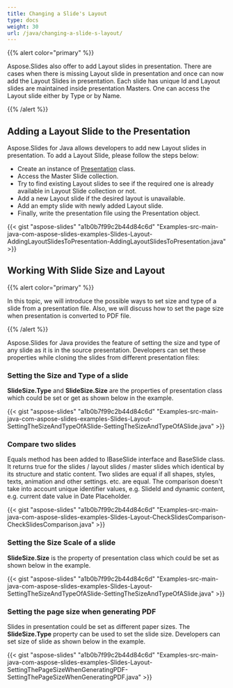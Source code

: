 ```yaml
---
title: Changing a Slide's Layout
type: docs
weight: 30
url: /java/changing-a-slide-s-layout/
---
```


{{% alert color="primary" %}} 

Aspose.Slides also offer to add Layout slides in presentation. There are cases when there is missing Layout slide in presentation and once can now add the Layout Slides in presentation. Each slide has unique Id and Layout slides are maintained inside presentation Masters. One can access the Layout slide either by Type or by Name.

{{% /alert %}} 
## **Adding a Layout Slide to the Presentation**
Aspose.Slides for Java allows developers to add new Layout slides in presentation. To add a Layout Slide, please follow the steps below:

- Create an instance of [Presentation](http://www.aspose.com/api/java/slides/com.aspose.slides/classes/Presentation) class.
- Access the Master Slide collection.
- Try to find existing Layout slides to see if the required one is already available in Layout Slide collection or not.
- Add a new Layout slide if the desired layout is unavailable.
- Add an empty slide with newly added Layout slide.
- Finally, write the presentation file using the Presentation object.

{{< gist "aspose-slides" "a1b0b7f99c2b44d84c6d" "Examples-src-main-java-com-aspose-slides-examples-Slides-Layout-AddingLayoutSlidesToPresentation-AddingLayoutSlidesToPresentation.java" >}}
## **Working With Slide Size and Layout**
{{% alert color="primary" %}} 

In this topic, we will introduce the possible ways to set size and type of a slide from a presentation file. Also, we will discuss how to set the page size when presentation is converted to PDF file.

{{% /alert %}} 

Aspose.Slides for Java provides the feature of setting the size and type of any slide as it is in the source presentation. Developers can set these properties while cloning the slides from different presentation files:
### **Setting the Size and Type of a slide**
**SlideSize.Type** and **SlideSize.Size** are the properties of presentation class which could be set or get as shown below in the example.

{{< gist "aspose-slides" "a1b0b7f99c2b44d84c6d" "Examples-src-main-java-com-aspose-slides-examples-Slides-Layout-SettingTheSizeAndTypeOfASlide-SettingTheSizeAndTypeOfASlide.java" >}}
### **Compare two slides**
Equals method has been added to IBaseSlide interface and BaseSlide class. It returns true for the slides / layout slides / master slides which identical by its structure and static content. Two slides are equal if all shapes, styles, texts, animation and other settings. etc. are equal. The comparison doesn't take into account unique identifier values, e.g. SlideId and dynamic content, e.g. current date value in Date Placeholder.

{{< gist "aspose-slides" "a1b0b7f99c2b44d84c6d" "Examples-src-main-java-com-aspose-slides-examples-Slides-Layout-CheckSlidesComparison-CheckSlidesComparison.java" >}}
### **Setting the Size Scale of a slide**
**SlideSize.Size** is the property of presentation class which could be set as shown below in the example.

{{< gist "aspose-slides" "a1b0b7f99c2b44d84c6d" "Examples-src-main-java-com-aspose-slides-examples-Slides-Layout-SettingTheSizeAndTypeOfASlide-SettingTheSizeAndTypeOfASlide.java" >}}
### **Setting the page size when generating PDF**
Slides in presentation could be set as different paper sizes. The **SlideSize.Type** property can be used to set the slide size. Developers can set size of slide as shown below in the example.

{{< gist "aspose-slides" "a1b0b7f99c2b44d84c6d" "Examples-src-main-java-com-aspose-slides-examples-Slides-Layout-SettingThePageSizeWhenGeneratingPDF-SettingThePageSizeWhenGeneratingPDF.java" >}}



